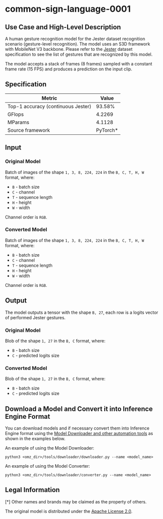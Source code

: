 # common-sign-language-0001

## Use Case and High-Level Description

A human gesture recognition model for the Jester dataset recognition scenario
(gesture-level recognition). The model uses an S3D framework with MobileNet V3 backbone.
Please refer to the [Jester](https://web.archive.org/web/20210722062232/https://20bn.com/datasets/jester/) dataset specification
to see the list of gestures that are recognized by this model.

The model accepts a stack of frames (8 frames) sampled with a constant frame rate (15 FPS)
and produces a prediction on the input clip.

## Specification

| Metric                                  | Value        |
|-----------------------------------------|--------------|
| Top-1 accuracy (continuous Jester)      | 93.58%       |
| GFlops                                  | 4.2269       |
| MParams                                 | 4.1128       |
| Source framework                        | PyTorch\*    |

## Input

### Original Model

Batch of images of the shape `1, 3, 8, 224, 224` in the `B, C, T, H, W` format, where:

- `B` - batch size
- `C` - channel
- `T` - sequence length
- `H` - height
- `W` - width

Channel order is `RGB`.

### Converted Model

Batch of images of the shape `1, 3, 8, 224, 224` in the `B, C, T, H, W` format, where:

- `B` - batch size
- `C` - channel
- `T` - sequence length
- `H` - height
- `W` - width

Channel order is `RGB`.

## Output

The model outputs a tensor with the shape `B, 27`, each row is a logits vector of performed Jester gestures.

### Original Model

Blob of the shape `1, 27` in the `B, C` format, where:

- `B` - batch size
- `C` - predicted logits size

### Converted Model

Blob of the shape `1, 27` in the `B, C` format, where:

- `B` - batch size
- `C` - predicted logits size

## Download a Model and Convert it into Inference Engine Format

You can download models and if necessary convert them into Inference Engine format using the [Model Downloader and other automation tools](../../../tools/downloader/README.md) as shown in the examples below.

An example of using the Model Downloader:
```
python3 <omz_dir>/tools/downloader/downloader.py --name <model_name>
```

An example of using the Model Converter:
```
python3 <omz_dir>/tools/downloader/converter.py --name <model_name>
```

## Legal Information
[\*] Other names and brands may be claimed as the property of others.

The original model is distributed under the
[Apache License 2.0](https://github.com/sovrasov/mmaction2/blob/ote/LICENSE).
